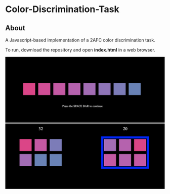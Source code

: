 # Color-Discrimination-Task

## About

A Javascript-based implementation of a 2AFC color discrimination task.

To run, download the repository and open **index.html** in a web browser.

![blocks-rainbow-newest](/img/image4.png)
![blocks-rainbow-newest2](/img/image5.png)
